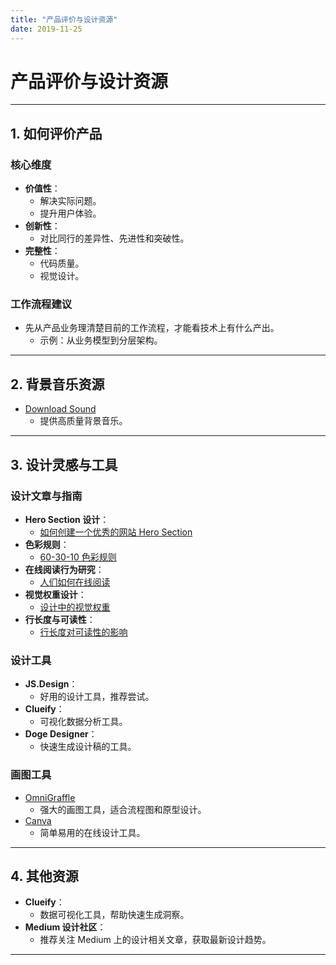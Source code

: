 ```yaml
---
title: "产品评价与设计资源"
date: 2019-11-25
---
```

 

# 产品评价与设计资源

---

## **1. 如何评价产品**

### **核心维度**
- **价值性**：
  - 解决实际问题。
  - 提升用户体验。
- **创新性**：
  - 对比同行的差异性、先进性和突破性。
- **完整性**：
  - 代码质量。
  - 视觉设计。

### **工作流程建议**
- 先从产品业务理清楚目前的工作流程，才能看技术上有什么产出。
  - 示例：从业务模型到分层架构。

---

## **2. 背景音乐资源**

- [Download Sound](https://downloadsound.cloud/)  
  - 提供高质量背景音乐。

---

## **3. 设计灵感与工具**

### **设计文章与指南**
- **Hero Section 设计**：
  - [如何创建一个优秀的网站 Hero Section](https://medium.muz.li/how-to-create-a-great-website-hero-section-f22ec2f6e86a)
- **色彩规则**：
  - [60-30-10 色彩规则](https://medium.com/design-bootcamp/the-60-30-10-rule-of-colour-c2748068b8aa)
- **在线阅读行为研究**：
  - [人们如何在线阅读](https://www.nngroup.com/articles/how-people-read-online/)
- **视觉权重设计**：
  - [设计中的视觉权重](https://gapsystudio.com/blog/visual-weight-in-design/)
- **行长度与可读性**：
  - [行长度对可读性的影响](https://baymard.com/blog/line-length-readability)

### **设计工具**
- **JS.Design**：
  - 好用的设计工具，推荐尝试。
- **Clueify**：
  - 可视化数据分析工具。
- **Doge Designer**：
  - 快速生成设计稿的工具。

### **画图工具**
- [OmniGraffle](https://www.omnigroup.com/)  
  - 强大的画图工具，适合流程图和原型设计。
- [Canva](https://www.canva.com/)  
  - 简单易用的在线设计工具。

---

## **4. 其他资源**

- **Clueify**：
  - 数据可视化工具，帮助快速生成洞察。
- **Medium 设计社区**：
  - 推荐关注 Medium 上的设计相关文章，获取最新设计趋势。

---
